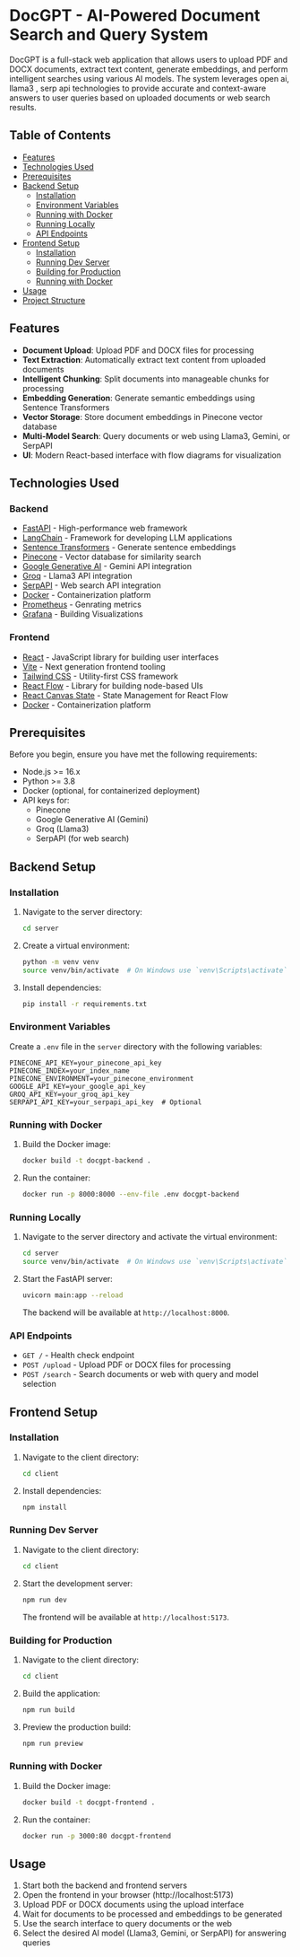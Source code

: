 # DocGPT - AI-Powered Document Search and Query System

DocGPT is a full-stack web application that allows users to upload PDF and DOCX documents, extract text content, generate embeddings, and perform intelligent searches using various AI models. The system leverages open ai, llama3 , serp api technologies to provide accurate and context-aware answers to user queries based on uploaded documents or web search results.

## Table of Contents
- [Features](#features)
- [Technologies Used](#technologies-used)
- [Prerequisites](#prerequisites)
- [Backend Setup](#backend-setup)
  - [Installation](#installation)
  - [Environment Variables](#environment-variables)
  - [Running with Docker](#running-with-docker)
  - [Running Locally](#running-locally)
  - [API Endpoints](#api-endpoints)
- [Frontend Setup](#frontend-setup)
  - [Installation](#installation-1)
  - [Running Dev Server](#running-dev-server)
  - [Building for Production](#building-for-production)
  - [Running with Docker](#running-with-docker-1)
- [Usage](#usage)
- [Project Structure](#project-structure)

## Features

- **Document Upload**: Upload PDF and DOCX files for processing
- **Text Extraction**: Automatically extract text content from uploaded documents
- **Intelligent Chunking**: Split documents into manageable chunks for processing
- **Embedding Generation**: Generate semantic embeddings using Sentence Transformers
- **Vector Storage**: Store document embeddings in Pinecone vector database
- **Multi-Model Search**: Query documents or web using Llama3, Gemini, or SerpAPI
- **UI**: Modern React-based interface with flow diagrams for visualization

## Technologies Used

### Backend
- [FastAPI](https://fastapi.tiangolo.com/) - High-performance web framework
- [LangChain](https://www.langchain.com/) - Framework for developing LLM applications
- [Sentence Transformers](https://www.sbert.net/) - Generate sentence embeddings
- [Pinecone](https://www.pinecone.io/) - Vector database for similarity search
- [Google Generative AI](https://ai.google.dev/) - Gemini API integration
- [Groq](https://groq.com/) - Llama3 API integration
- [SerpAPI](https://serpapi.com/) - Web search API integration
- [Docker](https://www.docker.com/) - Containerization platform
- [Prometheus](https://prometheus.io/) - Genrating metrics
- [Grafana](https://grafana.com/) - Building Visualizations

### Frontend
- [React](https://reactjs.org/) - JavaScript library for building user interfaces
- [Vite](https://vitejs.dev/) - Next generation frontend tooling
- [Tailwind CSS](https://tailwindcss.com/) - Utility-first CSS framework
- [React Flow](https://reactflow.dev/) - Library for building node-based UIs
- [React Canvas State](https://www.npmjs.com/package/reactflow-canvas-store) - State Management for React Flow
- [Docker](https://www.docker.com/) - Containerization platform

## Prerequisites

Before you begin, ensure you have met the following requirements:
- Node.js >= 16.x
- Python >= 3.8
- Docker (optional, for containerized deployment)
- API keys for:
  - Pinecone
  - Google Generative AI (Gemini)
  - Groq (Llama3)
  - SerpAPI (for web search)

## Backend Setup

### Installation

1. Navigate to the server directory:
   ```bash
   cd server
   ```

2. Create a virtual environment:
   ```bash
   python -m venv venv
   source venv/bin/activate  # On Windows use `venv\Scripts\activate`
   ```

3. Install dependencies:
   ```bash
   pip install -r requirements.txt
   ```

### Environment Variables

Create a `.env` file in the `server` directory with the following variables:
```env
PINECONE_API_KEY=your_pinecone_api_key
PINECONE_INDEX=your_index_name
PINECONE_ENVIRONMENT=your_pinecone_environment
GOOGLE_API_KEY=your_google_api_key
GROQ_API_KEY=your_groq_api_key
SERPAPI_API_KEY=your_serpapi_api_key  # Optional
```

### Running with Docker

1. Build the Docker image:
   ```bash
   docker build -t docgpt-backend .
   ```

2. Run the container:
   ```bash
   docker run -p 8000:8000 --env-file .env docgpt-backend
   ```

### Running Locally

1. Navigate to the server directory and activate the virtual environment:
   ```bash
   cd server
   source venv/bin/activate  # On Windows use `venv\Scripts\activate`
   ```

2. Start the FastAPI server:
   ```bash
   uvicorn main:app --reload
   ```

   The backend will be available at `http://localhost:8000`.

### API Endpoints

- `GET /` - Health check endpoint
- `POST /upload` - Upload PDF or DOCX files for processing
- `POST /search` - Search documents or web with query and model selection

## Frontend Setup

### Installation

1. Navigate to the client directory:
   ```bash
   cd client
   ```

2. Install dependencies:
   ```bash
   npm install
   ```

### Running Dev Server

1. Navigate to the client directory:
   ```bash
   cd client
   ```

2. Start the development server:
   ```bash
   npm run dev
   ```

   The frontend will be available at `http://localhost:5173`.

### Building for Production

1. Navigate to the client directory:
   ```bash
   cd client
   ```

2. Build the application:
   ```bash
   npm run build
   ```

3. Preview the production build:
   ```bash
   npm run preview
   ```

### Running with Docker

1. Build the Docker image:
   ```bash
   docker build -t docgpt-frontend .
   ```

2. Run the container:
   ```bash
   docker run -p 3000:80 docgpt-frontend
   ```

## Usage

1. Start both the backend and frontend servers
2. Open the frontend in your browser (http://localhost:5173)
3. Upload PDF or DOCX documents using the upload interface
4. Wait for documents to be processed and embeddings to be generated
5. Use the search interface to query documents or the web
6. Select the desired AI model (Llama3, Gemini, or SerpAPI) for answering queries

